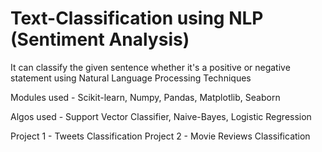 # Text-Classification using NLP (Sentiment Analysis)
It can classify the given sentence whether it's a positive or negative statement using Natural Language Processing Techniques

Modules used - Scikit-learn, Numpy, Pandas, Matplotlib, Seaborn

Algos used - Support Vector Classifier, Naive-Bayes, Logistic Regression

Project 1 - Tweets Classification
Project 2 - Movie Reviews Classification


